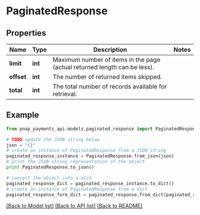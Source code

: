 # PaginatedResponse


## Properties

Name | Type | Description | Notes
------------ | ------------- | ------------- | -------------
**limit** | **int** | Maximum number of items in the page (actual returned length can be less). | 
**offset** | **int** | The number of returned items skipped. | 
**total** | **int** | The total number of records available for retrieval. | 

## Example

```python
from pnap_payments_api.models.paginated_response import PaginatedResponse

# TODO update the JSON string below
json = "{}"
# create an instance of PaginatedResponse from a JSON string
paginated_response_instance = PaginatedResponse.from_json(json)
# print the JSON string representation of the object
print PaginatedResponse.to_json()

# convert the object into a dict
paginated_response_dict = paginated_response_instance.to_dict()
# create an instance of PaginatedResponse from a dict
paginated_response_form_dict = paginated_response.from_dict(paginated_response_dict)
```
[[Back to Model list]](../README.md#documentation-for-models) [[Back to API list]](../README.md#documentation-for-api-endpoints) [[Back to README]](../README.md)


